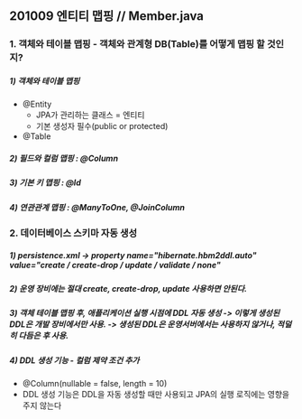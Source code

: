 ## 201009 엔티티 맵핑 // Member.java
### 1. 객체와 테이블 맵핑 - 객체와 관계형 DB(Table)를 어떻게 맵핑 할 것인지?
##### 1) 객체와 테이블 맵핑 
* @Entity
  * JPA가 관리하는 클래스 = 엔티티
  * 기본 생성자 필수(public or protected)
* @Table
##### 2) 필드와 컬럼 맵핑 : @Column
##### 3) 기본 키 맵핑 : @Id
##### 4) 연관관계 맵핑 : @ManyToOne, @JoinColumn

### 2. 데이터베이스 스키마 자동 생성
##### 1) persistence.xml -> property name="hibernate.hbm2ddl.auto" value="create / create-drop / update / validate / none" 
##### 2) 운영 장비에는 절대 create, create-drop, update 사용하면 안된다. 
##### 3) 객체 테이블 맵핑 후, 애플리케이션 실행 시점에 DDL 자동 생성 -> 이렇게 생성된 DDL은 개발 장비에서만 사용. -> 생성된 DDL은 운영서버에서는 사용하지 않거나, 적덜히 다듬은 후 사용.
##### 4) DDL 생성 기능 - 컬럼 제약 조건 추가 
* @Column(nullable = false, length = 10) 
* DDL 생성 기능은 DDL을 자동 생성할 때만 사용되고 JPA의 실행 로직에는 영향을 주지 않는다